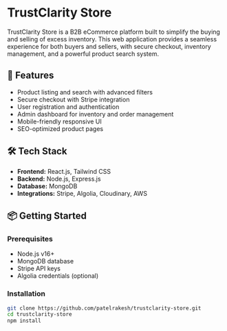 # TrustClarity Store

TrustClarity Store is a B2B eCommerce platform built to simplify the buying and selling of excess inventory. This web application provides a seamless experience for both buyers and sellers, with secure checkout, inventory management, and a powerful product search system.

## 🚀 Features

- Product listing and search with advanced filters
- Secure checkout with Stripe integration
- User registration and authentication
- Admin dashboard for inventory and order management
- Mobile-friendly responsive UI
- SEO-optimized product pages

## 🛠 Tech Stack

- **Frontend:** React.js, Tailwind CSS
- **Backend:** Node.js, Express.js
- **Database:** MongoDB
- **Integrations:** Stripe, Algolia, Cloudinary, AWS

## 📦 Getting Started

### Prerequisites

- Node.js v16+
- MongoDB database
- Stripe API keys
- Algolia credentials (optional)

### Installation

```bash
git clone https://github.com/patelrakesh/trustclarity-store.git
cd trustclarity-store
npm install
